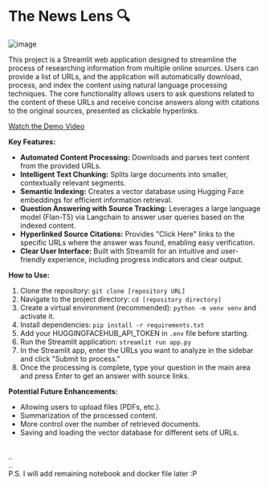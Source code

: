 # The News Lens 🔍

![image](https://github.com/user-attachments/assets/bec9aefb-f252-4f14-8594-25d6d40d8fe4)

This project is a Streamlit web application designed to streamline the process of researching information from multiple online sources. Users can provide a list of URLs, and the application will automatically download, process, and index the content using natural language processing techniques. The core functionality allows users to ask questions related to the content of these URLs and receive concise answers along with citations to the original sources, presented as clickable hyperlinks.

[Watch the Demo Video](https://drive.google.com/file/d/19jNEzjWcISo5qIwvfV456zyF1zjSgbMj/view?usp=sharing)

**Key Features:**

* **Automated Content Processing:** Downloads and parses text content from the provided URLs.
* **Intelligent Text Chunking:** Splits large documents into smaller, contextually relevant segments.
* **Semantic Indexing:** Creates a vector database using Hugging Face embeddings for efficient information retrieval.
* **Question Answering with Source Tracking:** Leverages a large language model (Flan-T5) via Langchain to answer user queries based on the indexed content.
* **Hyperlinked Source Citations:** Provides "Click Here" links to the specific URLs where the answer was found, enabling easy verification.
* **Clear User Interface:** Built with Streamlit for an intuitive and user-friendly experience, including progress indicators and clear output.

**How to Use:**

1.  Clone the repository: `git clone [repository URL]`
2.  Navigate to the project directory: `cd [repository directory]`
3.  Create a virtual environment (recommended): `python -m venv venv` and activate it.
4.  Install dependencies: `pip install -r requirements.txt`
5.  Add your HUGGINGFACEHUB_API_TOKEN in `.env` file before starting.
6.  Run the Streamlit application: `streamlit run app.py`
7.  In the Streamlit app, enter the URLs you want to analyze in the sidebar and click "Submit to process."
8.  Once the processing is complete, type your question in the main area and press Enter to get an answer with source links.

**Potential Future Enhancements:**

* Allowing users to upload files (PDFs, etc.).
* Summarization of the processed content.
* More control over the number of retrieved documents.
* Saving and loading the vector database for different sets of URLs.

<br>
..<br>
..<br>
P.S. I will add remaining notebook and docker file later :P
